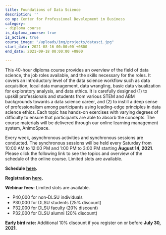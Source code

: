 ```yaml
---
title: Foundations of Data Science
description: ''
co_op: Center for Professional Development in Business
category:
- diploma course
is_diploma_course: true
is_active: true
course_image: "/uploads/img/projects/datasci.jpg"
start_date: 2021-08-16 00:00:00 +0800
end_date: 2021-09-18 00:00:00 +0800

---
```

This 40-hour diploma course provides an overview of the field of data science, the job roles available, and the skills necessary for the roles. It covers an introductory level of the data science workflow such as data acquisition, local data management, data wrangling, basic data visualization for exploratory analysis, and data ethics. It is carefully designed (1) to upskill professionals and students from various STEM and ABM backgrounds towards a data science career, and (2) to instill a deep sense of professionalism among participants using leading-edge principles in data science ethics. Each topic has hands-on exercises with varying degrees of difficulty to ensure that participants are able to absorb the concepts. The course materials will be delivered through our online learning management system, AnimoSpace.

Every week, asynchronous activities and synchronous sessions are conducted. The synchronous sessions will be held every Saturday from 10:00 AM to 12:00 PM and 1:00 PM to 3:00 PM starting **August 14, 2021**. Please click the following link to see the topics and overview of the schedule of the online course. Limited slots are available.

**Schedule** [**here**](http://bit.ly/DLSU-DataScience-Aug2021Schedule)**.**

**Registration** [**here**](http://bit.ly/DLSU-DataScience-Batch3Reg)**.**

**Webinar fees:** Limited slots are available.

* P40,000 for non-DLSU individuals
* P30,000 for DLSU students (25% discount)
* P32,000 for DLSU faculty (20% discount)
* P32,000 for DLSU alumni (20% discount)

**Early bird rate:** Additional 10% discount if you register on or before **July 30, 2021.**